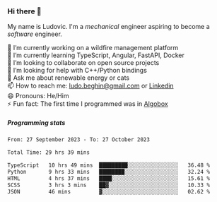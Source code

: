 ### Hi there 👋

My name is Ludovic. I'm a *mechanical* engineer aspiring to become a *software* engineer.

 🔭 I’m currently working on a wildfire management platform<br/>
 🌱 I’m currently learning TypeScript, Angular, FastAPI, Docker<br/>
 👯 I’m looking to collaborate on open source projects<br/>
 🤔 I’m looking for help with C++/Python bindings<br/>
 💬 Ask me about renewable energy or cats<br/>
 📫 How to reach me: ludo.beghin@gmail.com or [Linkedin](https://www.linkedin.com/in/ludovic-beghin/)<br/>
 😄 Pronouns: He/Him<br/>
 ⚡ Fun fact: The first time I programmed was in [Algobox](https://fr.wikipedia.org/wiki/Algobox)<br/>

##### Programming stats
<!--START_SECTION:waka-->

```txt
From: 27 September 2023 - To: 27 October 2023

Total Time: 29 hrs 39 mins

TypeScript   10 hrs 49 mins  █████████░░░░░░░░░░░░░░░░   36.48 %
Python       9 hrs 33 mins   ████████░░░░░░░░░░░░░░░░░   32.24 %
HTML         4 hrs 37 mins   ████░░░░░░░░░░░░░░░░░░░░░   15.61 %
SCSS         3 hrs 3 mins    ██▓░░░░░░░░░░░░░░░░░░░░░░   10.33 %
JSON         46 mins         ▓░░░░░░░░░░░░░░░░░░░░░░░░   02.62 %
```

<!--END_SECTION:waka-->
